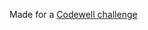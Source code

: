 Made for a [Codewell challenge](https://www.codewell.cc/challenges/hosterr-waitlist-page--60b3ea4c0cc72310b5a2494d)
